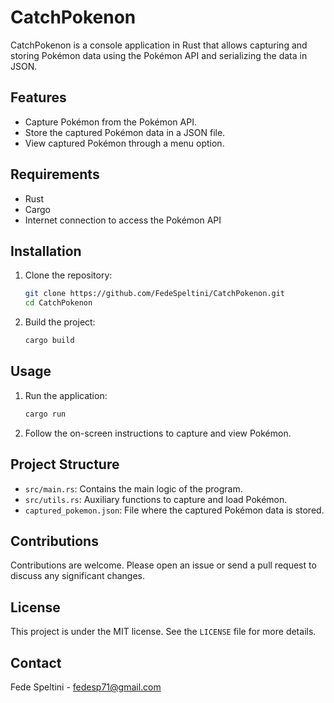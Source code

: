 
# CatchPokenon

CatchPokenon is a console application in Rust that allows capturing and storing Pokémon data using the Pokémon API and serializing the data in JSON.

## Features

- Capture Pokémon from the Pokémon API.
- Store the captured Pokémon data in a JSON file.
- View captured Pokémon through a menu option.

## Requirements

- Rust
- Cargo
- Internet connection to access the Pokémon API

## Installation

1. Clone the repository:
   ```sh
   git clone https://github.com/FedeSpeltini/CatchPokenon.git
   cd CatchPokenon
   ```

2. Build the project:
   ```sh
   cargo build
   ```

## Usage

1. Run the application:
   ```sh
   cargo run
   ```

2. Follow the on-screen instructions to capture and view Pokémon.

## Project Structure

- `src/main.rs`: Contains the main logic of the program.
- `src/utils.rs`: Auxiliary functions to capture and load Pokémon.
- `captured_pokemon.json`: File where the captured Pokémon data is stored.

## Contributions

Contributions are welcome. Please open an issue or send a pull request to discuss any significant changes.

## License

This project is under the MIT license. See the `LICENSE` file for more details.

## Contact

Fede Speltini - fedesp71@gmail.com
